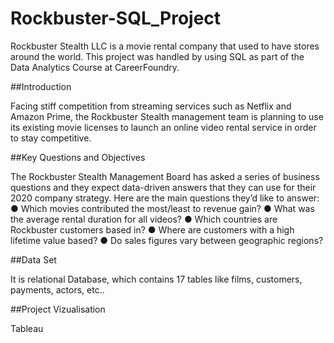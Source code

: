 # Rockbuster-SQL_Project
Rockbuster Stealth LLC is a movie rental company that used to have stores around the world. This project was handled by using SQL as part of the Data Analytics Course at CareerFoundry.

##Introduction

Facing stiff competition from streaming services such as Netflix and Amazon Prime,
the Rockbuster Stealth management team is planning to use its existing movie licenses to
launch an online video rental service in order to stay competitive.

##Key Questions and Objectives

The Rockbuster Stealth Management Board has asked a series of business questions and
they expect data-driven answers that they can use for their 2020 company strategy. Here are
the main questions they’d like to answer:
● Which movies contributed the most/least to revenue gain?
● What was the average rental duration for all videos?
● Which countries are Rockbuster customers based in?
● Where are customers with a high lifetime value based?
● Do sales figures vary between geographic regions?

##Data Set

It is relational Database, which contains 17 tables like films, customers, payments, actors, etc..

##Project Vizualisation

Tableau
